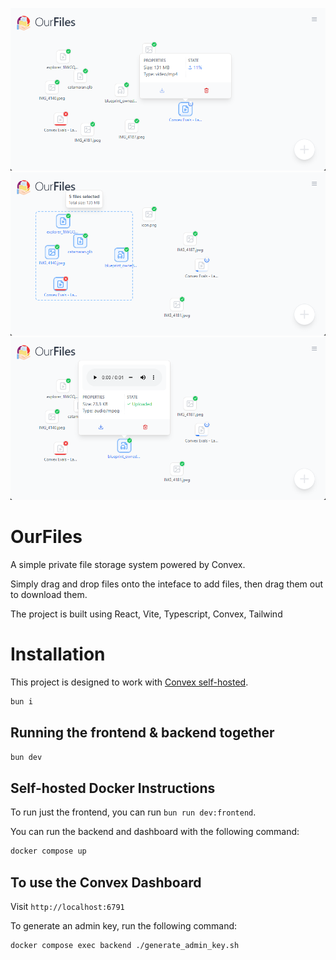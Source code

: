 ![ss1](media/ss1.png)
![ss2](media/ss2.png)
![ss3](media/ss3.png)

# OurFiles

A simple private file storage system powered by Convex.

Simply drag and drop files onto the inteface to add files, then drag them out to download them.

The project is built using React, Vite, Typescript, Convex, Tailwind

# Installation

This project is designed to work with [Convex self-hosted](https://github.com/get-convex/convex-backend/blob/main/self-hosted/README.md).

```sh
bun i
```

## Running the frontend & backend together

```sh
bun dev
```

## Self-hosted Docker Instructions

To run just the frontend, you can run `bun run dev:frontend`.

You can run the backend and dashboard with the following command:

```sh
docker compose up
```

## To use the Convex Dashboard

Visit `http://localhost:6791`

To generate an admin key, run the following command:

```bash
docker compose exec backend ./generate_admin_key.sh
```
